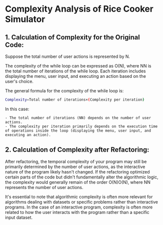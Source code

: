 # Complexity Analysis of Rice Cooker Simulator

## 1. Calculation of Complexity for the Original Code:

Suppose the total number of user actions is represented by N.

The complexity of the while loop can be expressed as O(N), where NN is the total number of iterations of the while loop. Each iteration includes displaying the menu, user input, and executing an action based on the user's choice.

The general formula for the complexity of the while loop is:

```bash
Complexity=Total number of iterations×(Complexity per iteration)
```

In this case:

    - The total number of iterations (NN) depends on the number of user actions.
    - The complexity per iteration primarily depends on the execution time of operations inside the loop (displaying the menu, user input, and executing an action).


 ## 2. Calculation of Complexity after Refactoring:

After refactoring, the temporal complexity of your program may still be primarily determined by the number of user actions, as the interactive nature of the program likely hasn't changed. If the refactoring optimized certain parts of the code but didn't fundamentally alter the algorithmic logic, the complexity would generally remain of the order O(N)O(N), where NN represents the number of user actions.

It's essential to note that algorithmic complexity is often more relevant for algorithms dealing with datasets or specific problems rather than interactive programs. In the case of an interactive program, complexity is often more related to how the user interacts with the program rather than a specific input dataset.
